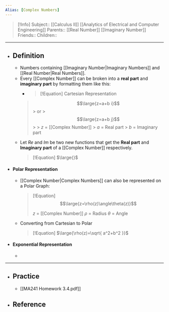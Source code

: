 ```yaml
---
Alias: [Complex Numbers]
---
```

> [!Info]
> Subject:: [[Calculus II]] [[Analytics of Electrical and Computer Engineering]]
> Parents:: [[Real Number]] [[Imaginary Number]]
> Friends:: 
> Children:: 
---
- ## Definition
	- Numbers containing [[Imaginary Number|Imaginary Numbers]] and [[Real Number|Real Numbers]].
	- Every [[Complex Number]] can be broken into a **real part** and **imaginary part** by formatting them like this:
		- > [!Equation]
		  > Cartesian Representation
		>  $$\large{z=a+b i}$$
		  > or 
		  > $$\large{z=a+b j}$$
		  > 
		  > $z$ = [[Complex Number]]
		  > $a$ = Real part
		  > $b$ = Imaginary part
	- Let $Re$ and $Im$ be two new functions that get the **Real part** and **Imaginary part** of a [[Complex Number]] respectively.
	  > [!Equation]
	  > $\large{}$
- #### Polar Representation
	- [[Complex Number|Complex Numbers]] can also be represented on a Polar Graph:
	  > [!Equation]
	  > $$\large{z=\rho(z)\angle\theta(z)}$$
	  > 
	  > $z$ = [[Complex Number]]
	  > $\rho$ = Radius
	  > $\theta$ = Angle
	  
	- Converting from Cartesian to Polar
	  > [!Equation]
	  > $\large{\rho(z)=\sqrt{ a^2+b^2 }}$
- #### Exponential Representation
	- 
---
- ## Practice
	- [[MA241 Homework 3.4.pdf]]
- ## Reference